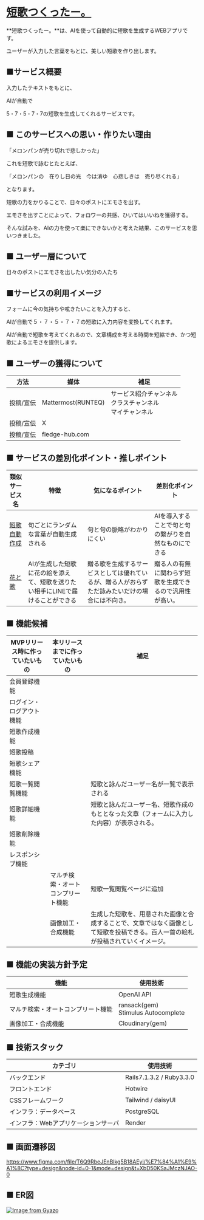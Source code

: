 # [短歌つくったー。](https://www.tankatukutta.com)

**短歌つくったー。**は、AIを使って自動的に短歌を生成するWEBアプリです。

ユーザーが入力した言葉をもとに、美しい短歌を作り出します。




## ■サービス概要
入力したテキストをもとに、

AIが自動で

5・7・5・7・7の短歌を生成してくれるサービスです。

## ■ このサービスへの思い・作りたい理由

「メロンパンが売り切れで悲しかった」

これを短歌で詠むとたとえば、

「メロンパンの　在りし日の光　今は消ゆ　心悲しきは　売り尽くれる」

となります。

短歌の力をかりることで、日々のポストにエモさを出す。

エモさを出すことによって、フォロワーの共感、ひいてはいいねを獲得する。

そんな試みを、AIの力を使って楽にできないかと考えた結果、このサービスを思いつきました。


## ■ ユーザー層について
日々のポストにエモさを出したい気分の人たち

## ■サービスの利用イメージ
フォームに今の気持ちや呟きたいことを入力すると、

AIが自動で５・７・５・７・７の短歌に入力内容を変換してくれます。

AIが自動で短歌を考えてくれるので、文章構成を考える時間を短縮でき、かつ短歌によるエモさを提供します。

## ■ ユーザーの獲得について
| 方法      | 媒体               | 補足                                                         | 
| --------- | ------------------ | ------------------------------------------------------------ | 
| 投稿/宣伝 | Mattermost(RUNTEQ) | サービス紹介チャンネル<br>クラスチャンネル<br>マイチャンネル | 
| 投稿/宣伝 | X                  |                                                              | 
| 投稿/宣伝 | fledge-hub.com     |                                                              |

## ■ サービスの差別化ポイント・推しポイント
| 類似サービス名                                          | 特徴                                                                           | 気になるポイント                                                                               | 差別化ポイント                                           | 
| ------------------------------------------------------- | ------------------------------------------------------------------------------ | ---------------------------------------------------------------------------------------------- | -------------------------------------------------------- | 
| [短歌自動作成](https://jtanka.com/)                     | 句ごとにランダムな言葉が自動生成される                                         | 句と句の脈略がわかりにくい                                                                     | AIを導入することで句と句の繋がりを自然なものにできる     | 
| [花と歌](https://thinkandcraft.tokyo/works/flower-song) | AIが生成した短歌に花の絵を添えて、短歌を送りたい相手にLINEで届けることができる | 贈る歌を生成するサービスとしては優れているが、贈る人がおらずただ詠みたいだけの場合には不向き。 | 贈る人の有無に関わらず短歌を生成できるので汎用性が高い。 | 

## ■ 機能候補
| MVPリリース時に作っていたいもの | 本リリースまでに作っていたいもの   | 補足                                                                                                                             | 
| ------------------------------- | ---------------------------------- | -------------------------------------------------------------------------------------------------------------------------------- | 
| 会員登録機能                    |                                    |                                                                                                                                  | 
| ログイン・ログアウト機能        |                                    |                                                                                                                                  | 
| 短歌作成機能                    |                                    |                                                                                                                                  | 
| 短歌投稿                        |                                    |                                                                                                                                  | 
| 短歌シェア機能                  |                                    |                                                                                                                                  | 
| 短歌一覧閲覧機能                |                                    | 短歌と詠んだユーザー名が一覧で表示される                                                                                         | 
| 短歌詳細機能                    |                                    | 短歌と詠んだユーザー名、短歌作成のもととなった文章（フォームに入力した内容）が表示される。                                       | 
| 短歌削除機能                    |                                    |                                                                                                                                  | 
| レスポンシブ機能                |                                    |                                                                                                                                  | 
|                                 | マルチ検索・オートコンプリート機能 | 短歌一覧閲覧ページに追加                                                                                                         | 
|                                 | 画像加工・合成機能                 | 生成した短歌を、用意された画像と合成することで、文章ではなく画像として短歌を投稿できる。百人一首の絵札が投稿されていくイメージ。 | 
## ■ 機能の実装方針予定
| 機能                               | 使用技術                              | 
| ---------------------------------- | ------------------------------------- | 
| 短歌生成機能                       | OpenAI API                            | 
| マルチ検索・オートコンプリート機能 | ransack(gem)<br>Stimulus Autocomplete | 
| 画像加工・合成機能                 | Cloudinary(gem)                       | 

## ■ 技術スタック
| カテゴリ                            | 使用技術                 | 
| ----------------------------------- | ------------------------ | 
| バックエンド                        | Rails7.1.3.2 / Ruby3.3.0 | 
| フロントエンド                      | Hotwire                  | 
| CSSフレームワーク                   | Tailwind / daisyUI       | 
| インフラ：データベース              | PostgreSQL               | 
| インフラ：Webアプリケーションサーバ | Render                   | 

## ■ 画面遷移図
https://www.figma.com/file/T6Q9RbeJEnBlkg5B18AEyi/%E7%84%A1%E9%A1%8C?type=design&node-id=0-1&mode=design&t=XbD50KSaJMczNJAO-0

## ■ ER図
[![Image from Gyazo](https://i.gyazo.com/679d435a69d02238ea4c77a936ba0d7d.png)](https://gyazo.com/679d435a69d02238ea4c77a936ba0d7d)
